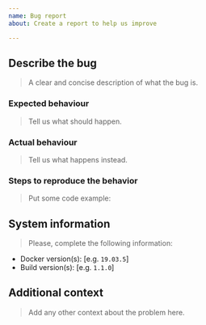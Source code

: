 ```yaml
---
name: Bug report
about: Create a report to help us improve

---
```


## Describe the bug

> A clear and concise description of what the bug is.

### Expected behaviour

> Tell us what should happen.

### Actual behaviour

> Tell us what happens instead.

### Steps to reproduce the behavior

> Put some code example:
>

## System information

> Please, complete the following information:

 - Docker version(s): [e.g. `19.03.5`]
 - Build version(s): [e.g. `1.1.0`]

## Additional context

> Add any other context about the problem here.
